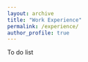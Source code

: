 ```yaml
---
layout: archive
title: "Work Experience"
permalink: /experience/
author_profile: true
---
```


To do list
